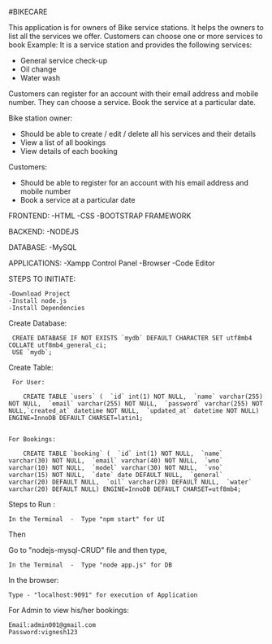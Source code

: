 #BIKECARE

This application is for owners of Bike service stations. It helps the owners to list all
the services we offer. Customers can choose one or more services to book
Example:
It is a service station and provides the following services:
- General service check-up
- Oil change
- Water wash

Customers can register for an account with their email address and mobile
number. They can choose a service. Book the service at a particular date.

Bike station owner:
- Should be able to create / edit / delete all his services and their details
- View a list of all bookings 
- View details of each booking

Customers:
- Should be able to register for an account with his email address and mobile
number
- Book a service at a particular date



FRONTEND:
  -HTML
  -CSS
  -BOOTSTRAP FRAMEWORK

BACKEND:
  -NODEJS

DATABASE:
  -MySQL

APPLICATIONS:
  -Xampp Control Panel
  -Browser
  -Code Editor



STEPS TO INITIATE:
    
    -Download Project
    -Install node.js
    -Install Dependencies
    

Create Database:

     CREATE DATABASE IF NOT EXISTS `mydb` DEFAULT CHARACTER SET utf8mb4 COLLATE utf8mb4_general_ci;
     USE `mydb`;

Create Table:
     
     For User:
		
		CREATE TABLE `users` (  `id` int(1) NOT NULL,  `name` varchar(255) NOT NULL,  `email` varchar(255) NOT NULL,  `password` varchar(255) NOT NULL,`created_at` datetime NOT NULL,  `updated_at` datetime NOT NULL) ENGINE=InnoDB DEFAULT CHARSET=latin1;
   

	For Bookings:

		CREATE TABLE `booking` (  `id` int(1) NOT NULL,  `name` varchar(30) NOT NULL,  `email` varchar(40) NOT NULL,  `wno` varchar(10) NOT NULL,  `model` varchar(30) NOT NULL,  `vno` varchar(15) NOT NULL,  `date` date DEFAULT NULL,  `general` varchar(20) DEFAULT NULL,  `oil` varchar(20) DEFAULT NULL,  `water` varchar(20) DEFAULT NULL) ENGINE=InnoDB DEFAULT CHARSET=utf8mb4;


Steps to Run :

	In the Terminal  -  Type "npm start" for UI
Then

Go to "nodejs-mysql-CRUD" file and then type,

	In the Terminal  -  Type "node app.js" for DB

In the browser:
 
 	Type - "localhost:9091" for execution of Application

For Admin to view his/her bookings:
 	 
	Email:admin001@gmail.com
	Password:vignesh123

